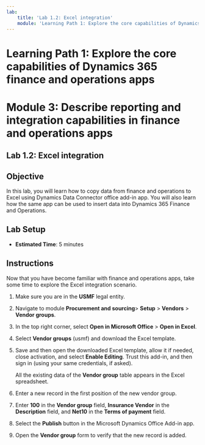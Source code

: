```yaml
---
lab:
    title: 'Lab 1.2: Excel integration'
    module: 'Learning Path 1: Explore the core capabilities of Dynamics 365 finance and operations apps'
---
```

# Learning Path 1: Explore the core capabilities of Dynamics 365 finance and operations apps
# Module 3: Describe reporting and integration capabilities in finance and operations apps

## Lab 1.2: Excel integration

## Objective

In this lab, you will learn how to copy data from finance and operations to Excel using Dynamics Data Connector office add-in app. You will also learn how the same app can be used to insert data into Dynamics 365 Finance and Operations. 

## Lab Setup

   - **Estimated Time**: 5 minutes

## Instructions

Now that you have become familiar with finance and operations apps, take some time to explore the Excel integration scenario.

1.  Make sure you are in the **USMF** legal entity.

2.  Navigate to module **Procurement and sourcing**> **Setup** > **Vendors** > **Vendor groups**.

3.  In the top right corner, select **Open in Microsoft Office** > **Open in Excel**.

4.  Select **Vendor groups** (usmf) and download the Excel template.

5.  Save and then open the downloaded Excel template, allow it if needed, close activation, and select **Enable Editing**. Trust this add-in, and then sign in (using your same credentials, if asked).

    All the existing data of the **Vendor group** table appears in the Excel spreadsheet.

6.  Enter a new record in the first position of the new vendor group.

7.  Enter **100** in the **Vendor group** field, **Insurance Vendor** in the **Description** field, and **Net10** in the **Terms of payment** field.

8.  Select the **Publish** button in the Microsoft Dynamics Office Add-in app.

9.  Open the **Vendor group** form to verify that the new record is added.

